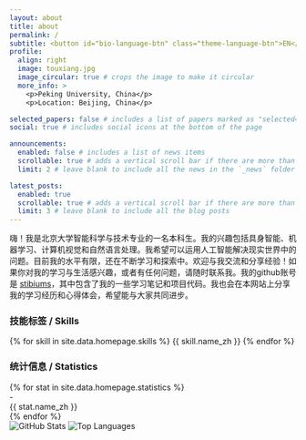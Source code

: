 ```yaml
---
layout: about
title: about
permalink: /
subtitle: <button id="bio-language-btn" class="theme-language-btn">EN</button>
profile:
  align: right
  image: touxiang.jpg
  image_circular: true # crops the image to make it circular
  more_info: >
    <p>Peking University, China</p>
    <p>Location: Beijing, China</p>

selected_papers: false # includes a list of papers marked as "selected={true}"
social: true # includes social icons at the bottom of the page

announcements:
  enabled: false # includes a list of news items
  scrollable: true # adds a vertical scroll bar if there are more than 3 news items
  limit: 2 # leave blank to include all the news in the `_news` folder

latest_posts:
  enabled: true
  scrollable: true # adds a vertical scroll bar if there are more than 3 new posts items
  limit: 3 # leave blank to include all the blog posts
---
```


<!-- Chinese Bio -->
<div class="bio-zh">
嗨！我是北京大学智能科学与技术专业的一名本科生。我的兴趣包括具身智能、机器学习、计算机视觉和自然语言处理。我希望可以运用人工智能解决现实世界中的问题。目前我的水平有限，还在不断学习和探索中。欢迎与我交流和分享经验！如果你对我的学习与生活感兴趣，或者有任何问题，请随时联系我。我的github账号是 <a href="https://github.com/stibiums">stibiums</a>，其中包含了我的一些学习笔记和项目代码。我也会在本网站上分享我的学习经历和心得体会，希望能与大家共同进步。
</div>

<!-- English Bio -->
<div class="bio-en" style="display: none;">
Hi! I am an undergraduate student majoring in Intelligent Science and Technology at Peking University, China. My interests include embodied intelligence, machine learning, computer vision, and natural language processing. I hope to apply artificial intelligence to solve real-world problems. I am still learning and exploring, and my skills are limited for now. Feel free to reach out and share your experiences! If you are interested in my studies and life, or have any questions, please contact me anytime. My GitHub account is <a href="https://github.com/stibiums">stibiums</a>, where you can find some of my study notes and project code. I will also share my learning experiences and insights on this website, hoping to make progress together with everyone.
</div>

<!-- Skills Cloud Section -->
<div class="skills-section">
  <h3>技能标签 / Skills</h3>
  <div class="skills-cloud">
    {% for skill in site.data.homepage.skills %}
      <span class="skill-tag {{ skill.category }} clickable" 
            data-url="{{ skill.url }}" 
            title="{{ skill.tooltip_zh }}">
        {{ skill.name_zh }}
      </span>
    {% endfor %}
  </div>
</div>

<!-- Statistics Section -->
<div class="stats-section">
  <h3>统计信息 / Statistics</h3>
  <div class="stats-grid">
    {% for stat in site.data.homepage.statistics %}
      <div class="stat-card clickable" 
           data-url="{{ stat.url }}" 
           title="{{ stat.tooltip_zh }}">
        <div class="stat-number" id="{{ stat.id }}">-</div>
        <div class="stat-label">{{ stat.name_zh }}</div>
      </div>
    {% endfor %}
  </div>
  
  <!-- GitHub Stats Card -->
  <div class="github-stats">
    <img src="https://github-readme-stats.vercel.app/api?username=stibiums&show_icons=true&theme=transparent&hide_border=true&title_color=b509ac&icon_color=b509ac&text_color=333" alt="GitHub Stats" class="github-stats-img">
    <img src="https://github-readme-stats.vercel.app/api/top-langs/?username=stibiums&layout=compact&theme=transparent&hide_border=true&title_color=b509ac&text_color=333" alt="Top Languages" class="github-langs-img">
  </div>
</div>

<!-- Dynamic Skill Tag Colors from YAML -->
<style>
{% for color_key in site.data.homepage.skill_colors %}
  {% assign color = color_key[1] %}
  .skill-tag.{{ color_key[0] }} {
    background: {{ color.bg }} !important;
    border-color: {{ color.border }} !important;
    color: {{ color.color }} !important;
  }
  
  html[data-theme="dark"] .skill-tag.{{ color_key[0] }} {
    background: {{ color.bg | replace: '0.1', '0.15' }} !important;
  }
{% endfor %}
</style>

<!-- Load Language Switcher Script -->
<script src="/assets/js/bio-language-switcher.js"></script>

<!-- Load Stats Script -->
<script src="/assets/js/homepage-stats.js"></script>
